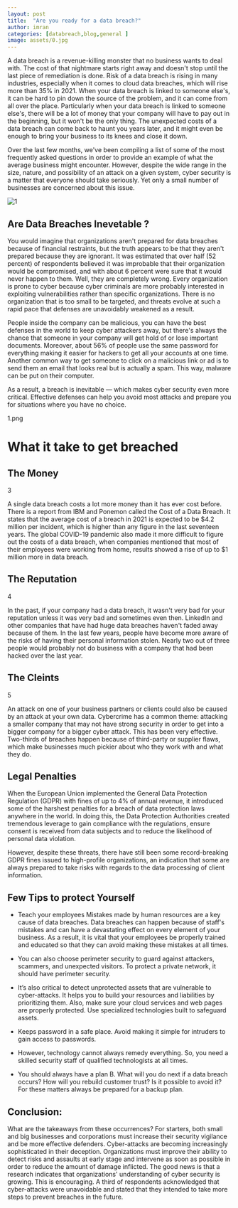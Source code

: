 ```yaml
---
layout: post
title:  "Are you ready for a data breach?"
author: imran
categories: [databreach,blog,general ]
image: assets/0.jpg
---
```




A data breach is a revenue-killing monster that no business wants to deal with. The cost of that nightmare starts right away and doesn't stop until the last piece of remediation is done. Risk of a data breach is rising in many industries, especially when it comes to cloud data breaches, which will rise more than 35% in 2021. When your data breach is linked to someone else's, it can be hard to pin down the source of the problem, and it can come from all over the place. Particularly when your data breach is linked to someone else's, there will be a lot of money that your company will have to pay out in the beginning, but it won't be the only thing. The unexpected costs of a data breach can come back to haunt you years later, and it might even be enough to bring your business to its knees and close it down. 

Over the last few months, we've been compiling a list of some of the most frequently asked questions in order to provide an example of what the average business might encounter. However, despite the wide range in the size, nature, and possibility of an attack on a given system, cyber security is a matter that everyone should take seriously. Yet only a small number of businesses are concerned about this issue.

![1](/blog/assets/images/4/0.png)


## Are Data Breaches Inevetable ? 
You would imagine that organizations aren't prepared for data breaches because of financial restraints, but the truth appears to be that they aren't prepared because they are ignorant. It was estimated that over half (52 percent) of respondents believed it was improbable that their organization would be compromised, and with about 6 percent were sure that it would never happen to them. 
Well, they are completely wrong. Every organization is prone to cyber because cyber criminals are more probably interested in exploiting vulnerabilities rather than specific organizations. There is no organization that is too small to be targeted, and threats evolve at such a rapid pace that defenses are unavoidably weakened as a result. 


People inside the company can be malicious, you can have the best defenses in the world to keep cyber attackers away, but there's always the chance that someone in your company will get hold of or lose important documents.
Moreover, about 56% of people use the same password for everything making it easier for hackers to get all your accounts at one time. Another common way to get someone to click on a malicious link or ad is to send them an email that looks real but is actually a spam. This way, malware can be put on their computer. 

As a result, a breach is inevitable — which makes cyber security even more critical. Effective defenses can help you avoid most attacks and prepare you for situations where you have no choice. 


1.png


# What it take to get breached

## The Money

3


A single data breach costs a lot more money than it has ever cost before. There is a report from IBM and Ponemon called the Cost of a Data Breach. It states that the average cost of a breach in 2021 is expected to be $4.2 million per incident, which is higher than any figure in the last seventeen years. The global COVID-19 pandemic also made it more difficult to figure out the costs of a data breach, when companies mentioned that most of their employees were working from home, results showed a rise of up to $1 million more in data breach.



## The Reputation

4

In the past, if your company had a data breach, it wasn't very bad for your reputation unless it was very bad and sometimes even then. LinkedIn and other companies that have had huge data breaches haven't faded away because of them. In the last few years, people have become more aware of the risks of having their personal information stolen. Nearly two out of three people would probably not do business with a company that had been hacked over the last year. 



## The Cleints 

5

An attack on one of your business partners or clients could also be caused by an attack at your own data. Cybercrime has a common theme: attacking a smaller company that may not have strong security in order to get into a bigger company for a bigger cyber attack. This has been very effective. Two-thirds of breaches happen because of third-party or supplier flaws, which make businesses much pickier about who they work with and what they do. 


## Legal Penalties

When the European Union implemented the General Data Protection Regulation (GDPR) with fines of up to 4% of annual revenue, it introduced some of the harshest penalties for a breach of data protection laws anywhere in the world. In doing this, the Data Protection Authorities created tremendous leverage to gain compliance with the regulations, ensure consent is received from data subjects and to reduce the likelihood of personal data violation.

However, despite these threats, there have still been some record-breaking GDPR fines issued to high-profile organizations, an indication that some are always prepared to take risks with regards to the data processing of client information.




## Few Tips to protect Yourself 

- Teach your employees Mistakes made by human resources are a key cause of data breaches. Data breaches can happen because of staff's mistakes and can have a devastating effect on every element of your business. As a result, it is vital that your employees be properly trained and educated so that they can avoid making these mistakes at all times. 

- You can also choose perimeter security to guard against attackers, scammers, and unexpected visitors. To protect a private network, it should have perimeter security. 

- It’s also critical to detect unprotected assets that are vulnerable to cyber-attacks. It helps you to build your resources and liabilities by prioritizing them. 
Also, make sure your cloud services and web pages are properly protected. Use specialized technologies built to safeguard assets. 

- Keeps password in a safe place. Avoid making it simple for intruders to gain access to passwords. 

- However, technology cannot always remedy everything. So, you need a skilled security staff of qualified technologists at all times. 

- You should always have a plan B. What will you do next if a data breach occurs? How will you rebuild customer trust? Is it possible to avoid it? For these matters always be prepared for a backup plan. 



## Conclusion: 

What are the takeaways from these occurrences? For starters, both small and big businesses and corporations must increase their security vigilance and be more effective defenders. Cyber-attacks are becoming increasingly sophisticated in their deception. Organizations must improve their ability to detect risks and assaults at early stage and intervene as soon as possible in order to reduce the amount of damage inflicted. The good news is that a research indicates that organizations' understanding of cyber security is growing. This is encouraging. A third of respondents acknowledged that cyber-attacks were unavoidable and stated that they intended to take more steps to prevent breaches in the future. 

